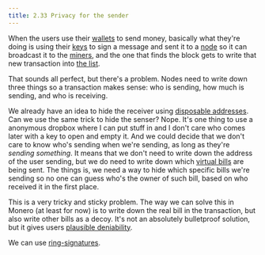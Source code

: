 ```yaml
---
title: 2.33 Privacy for the sender
---
```

When the users use their [wallets](2.14_wallets.md) to send money, basically what they're doing is using their [keys](2.15_keys.md) to sign a message and sent it to a [node](2.25_nodes.md) so it can broadcast it to the [miners](2.09_miners.md), and the one that finds the block gets to write that new transaction into [the list](2.11_blockchain.md).

That sounds all perfect, but there's a problem. Nodes need to write down three things so a transaction makes sense: who is sending, how much is sending, and who is receiving.

We already have an idea to hide the receiver using [disposable addresses](2.22_stealth_addresses.md). Can we use the same trick to hide the senser? Nope. It's one thing to use a anonymous dropbox where I can put stuff in and I don't care who comes later with a key to open and empty it. And we could decide that we don't care to know who's sending when we're sending, as long as they're *sending something*. It means that we don't need to write down the address of the user sending, but we do need to write down which [virtual bills](2.32_utxos.md) are being sent. The things is, we need a way to hide which specific bills we're sending so no one can guess who's the owner of such bill, based on who received it in the first place.

This is a very tricky and sticky problem. The way we can solve this in Monero (at least for now) is to write down the real bill in the transaction, but also write other bills as a decoy. It's not an absolutely bulletproof solution, but it gives users [plausible deniability](2%20the%20manifest%20for%20believers/plausible%20deniability.md).

We can use [ring-signatures](2.34_ring_signatures.md).
